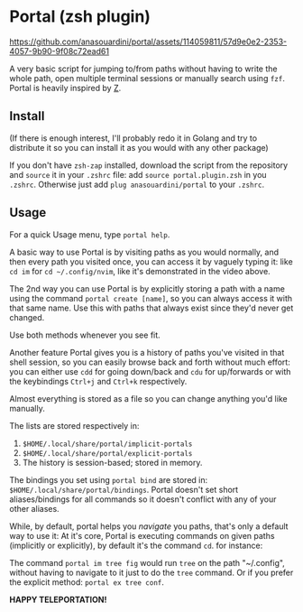 # Portal (zsh plugin)

https://github.com/anasouardini/portal/assets/114059811/57d9e0e2-2353-4057-9b90-9f08c72ead61

A very basic script for jumping to/from paths without having to write the whole path, open multiple terminal sessions or manually search using `fzf`. Portal is heavily inspired by [Z](https://github.com/rupa/z).

## Install

(If there is enough interest, I'll probably redo it in Golang and try to distribute it so you can install it as you would with any other package)

If you don't have `zsh-zap` installed, download the script from the repository and `source` it in your `.zshrc` file: add `source portal.plugin.zsh` in you `.zshrc`. Otherwise just add `plug anasouardini/portal` to your `.zshrc`.

## Usage

For a quick Usage menu, type `portal help`.

A basic way to use Portal is by visiting paths as you would normally, and then every path you visited once, you can access it by vaguely typing it: like `cd im` for `cd ~/.config/nvim`, like it's demonstrated in the video above.

The 2nd way you can use Portal is by explicitly storing a path with a name using the command `portal create [name]`, so you can always access it with that same name. Use this with paths that always exist since they'd never get changed.

Use both methods whenever you see fit.

Another feature Portal gives you is a history of paths you've visited in that shell session, so you can easily browse back and forth without much effort: you can either use `cdd` for going down/back and `cdu` for up/forwards or with the keybindings `Ctrl+j` and `Ctrl+k` respectively.

Almost everything is stored as a file so you can change anything you'd like manually.

The lists are stored respectively in:
1. `$HOME/.local/share/portal/implicit-portals`
2. `$HOME/.local/share/portal/explicit-portals`
3. The history is session-based; stored in memory.

The bindings you set using `portal bind` are stored in: `$HOME/.local/share/portal/bindings`. Portal doesn't set short aliases/bindings for all commands so it doesn't conflict with any of your other aliases. 

While, by default, portal helps you *navigate* you paths, that's only a default way to use it: At it's core, Portal is executing commands on given paths (implicitly or explicitly), by default it's the command `cd`. for instance:

The command `portal im tree fig` would run `tree` on the path "~/.config", without having to navigate to it just to do the `tree` command. Or if you prefer the explicit method: `portal ex tree conf`.

**HAPPY TELEPORTATION!**
